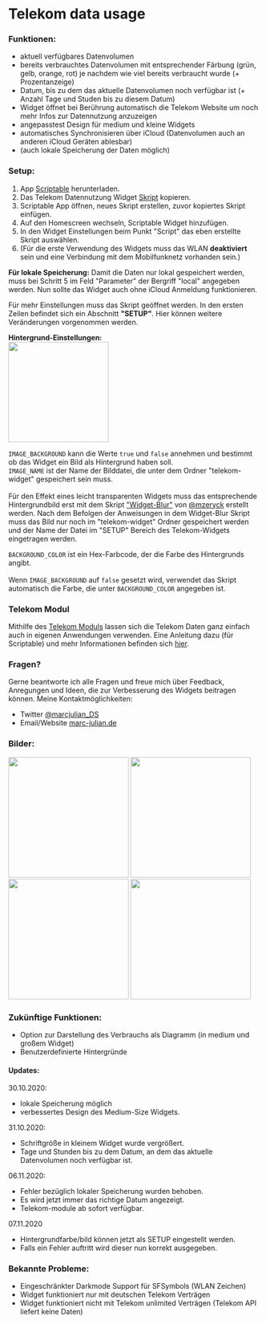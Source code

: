 # Telekom data usage

### Funktionen:
- aktuell verfügbares Datenvolumen
- bereits verbrauchtes Datenvolumen mit entsprechender Färbung (grün, gelb, orange, rot) je nachdem wie viel bereits verbraucht wurde (+ Prozentanzeige)
- Datum, bis zu dem das aktuelle Datenvolumen noch verfügbar ist (+ Anzahl Tage und Studen bis zu diesem Datum)
- Widget öffnet bei Berührung automatisch die Telekom Website um noch mehr Infos zur Datennutzung anzuzeigen
- angepasstest Design für medium und kleine Widgets
- automatisches Synchronisieren über iCloud (Datenvolumen auch an anderen iCloud Geräten ablesbar)
- (auch lokale Speicherung der Daten möglich)

### Setup:
1. App <a href="https://scriptable.app/">Scriptable</a> herunterladen.
2. Das Telekom Datennutzung Widget <a href="https://github.com/marcjulianschwarz/tmobile-data-usage-widget/blob/main/telekom-data-usage.js">Skript</a> kopieren.
3. Scriptable App öffnen, neues Skript erstellen, zuvor kopiertes Skript einfügen.
4. Auf den Homescreen wechseln, Scriptable Widget hinzufügen.
5. In den Widget Einstellungen beim Punkt "Script" das eben erstellte Skript auswählen.
6. (Für die erste Verwendung des Widgets muss das WLAN **deaktiviert** sein und eine Verbindung mit dem Mobilfunknetz vorhanden sein.)

**Für lokale Speicherung:**
Damit die Daten nur lokal gespeichert werden, muss bei Schritt 5 im Feld "Parameter" der Bergriff "local" angegeben werden.
Nun sollte das Widget auch ohne iCloud Anmeldung funktionieren.


Für mehr Einstellungen muss das Skript geöffnet werden. In den ersten Zeilen befindet sich ein Abschnitt **"SETUP"**. Hier können weitere Veränderungen vorgenommen werden.

**Hintergrund-Einstellungen:**<br>
<img src = "https://github.com/marcjulianschwarz/telekom-data-usage-widget/blob/main/images/FEC3B5CC-60D1-43EC-B0BF-B871558EB802.jpeg" width=200px>
<br>

`IMAGE_BACKGROUND` kann die Werte `true` und `false` annehmen und bestimmt ob das Widget ein Bild als Hintergrund haben soll.<br>
`IMAGE_NAME` ist der Name der Bilddatei, die unter dem Ordner "telekom-widget" gespeichert sein muss.<br>
<br>
Für den Effekt eines leicht transparenten Widgets muss das entsprechende Hintergrundbild erst mit dem Skript <a href="https://github.com/mzeryck/Widget-Blur">"Widget-Blur"</a> von <a href="https://github.com/mzeryck">@mzeryck</a> erstellt werden.
Nach dem Befolgen der Anweisungen in dem Widget-Blur Skript muss das Bild nur noch im "telekom-widget" Ordner gespeichert werden und der Name der Datei im "SETUP" Bereich des Telekom-Widgets eingetragen werden.


`BACKGROUND_COLOR` ist ein Hex-Farbcode, der die Farbe des Hintergrunds angibt.<br>
<br>
Wenn `IMAGE_BACKGROUND` auf `false` gesetzt wird, verwendet das Skript automatisch die Farbe, die unter `BACKGROUND_COLOR` angegeben ist.


### Telekom Modul
Mithilfe des <a href="https://github.com/marcjulianschwarz/telekom-data-usage-widget/blob/main/telekom-module/telekom-module.js">Telekom Moduls</a> lassen sich die Telekom Daten ganz einfach auch in eigenen Anwendungen verwenden. Eine Anleitung dazu (für Scriptable) und mehr Informationen befinden sich <a href="https://github.com/marcjulianschwarz/telekom-data-usage-widget/tree/main/telekom-module">hier</a>. 

### Fragen?
Gerne beantworte ich alle Fragen und freue mich über Feedback, Anregungen und Ideen, die zur Verbesserung des Widgets beitragen können.
Meine Kontaktmöglichkeiten:
- Twitter <a href="https://twitter.com/marcjulian_DS">@marcjulian_DS</a>
- Email/Website <a href="https://www.marc-julian.de/">marc-julian.de</a>

### Bilder:

<div>
<img src = "https://github.com/marcjulianschwarz/telekom-data-usage-widget/blob/main/images/EB88EB09-C1A0-4144-8AC9-C7074B2DF5AB.jpeg" width=240px>
<img src = "https://github.com/marcjulianschwarz/tmobile-data-usage-widget/blob/main/images/IMG_0544.jpeg" width=240px>
<img src = "https://github.com/marcjulianschwarz/tmobile-data-usage-widget/blob/main/images/IMG_0545.jpeg" width=240px>
<img src = "https://github.com/marcjulianschwarz/telekom-data-usage-widget/blob/main/images/E10F0CF9-83A4-4628-8949-442AC0281524.jpeg" width=240px>  
</div>


### Zukünftige Funktionen:
- Option zur Darstellung des Verbrauchs als Diagramm (in medium und großem Widget)
- Benutzerdefinierte Hintergründe

#### Updates:
30.10.2020: 
- lokale Speicherung möglich
- verbessertes Design des Medium-Size Widgets.

31.10.2020: 
- Schriftgröße in kleinem Widget wurde vergrößert.
- Tage und Stunden bis zu dem Datum, an dem das aktuelle Datenvolumen noch verfügbar ist.

06.11.2020:
- Fehler bezüglich lokaler Speicherung wurden behoben.
- Es wird jetzt immer das richtige Datum angezeigt.
- Telekom-module ab sofort verfügbar.

07.11.2020
- Hintergrundfarbe/bild können jetzt als SETUP eingestellt werden.
- Falls ein Fehler auftritt wird dieser nun korrekt ausgegeben.

### Bekannte Probleme:
- Eingeschränkter Darkmode Support für SFSymbols (WLAN Zeichen)
- Widget funktioniert nur mit deutschen Telekom Verträgen
- Widget funktioniert nicht mit Telekom unlimited Verträgen (Telekom API liefert keine Daten)

